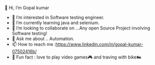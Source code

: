 👋 Hi, I’m Gopal kumar
- 👀 I’m interested in Software testing engineer.
- 🌱 I’m currently learning java and selenium.
- 💞️ I’m looking to collaborate on ...Any open Source Project involving Software testing!
- 💬 Ask me about .. Automation.
- 📫 How to reach me :https://www.linkedin.com/in/gopal-kumar-07502416b/
- 🔶 Fun fact :  love to play video games🎮 and traving with bike🏍

<!---
gopalkumar13/gopalkumar13 is a ✨ special ✨ repository because its `README.md` (this file) appears on your GitHub profile.
You can click the Preview link to take a look at your changes.
--->
